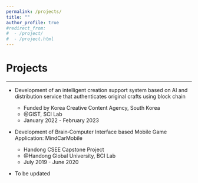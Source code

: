 ```yaml
---
permalink: /projects/
title: ""
author_profile: true
#redirect_from: 
#  - /project/
#  - /project.html
---
```

# Projects
<hr/>

* Development of an intelligent creation support system based on AI and distribution service that authenticates original crafts using block chain
  * Funded by Korea Creative Content Agency, South Korea 
  * @GIST, SCI Lab
  * January 2022 - February 2023

* Development of Brain‑Computer Interface based Mobile Game Application: MindCarMobile
  * Handong CSEE Capstone Project
  * @Handong Global University, BCI Lab
  * July 2019 - June 2020




* To be updated
